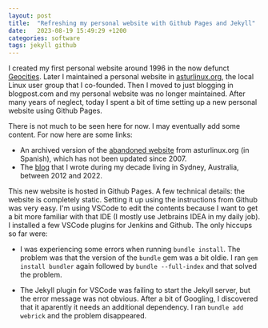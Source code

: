 ```yaml
---
layout: post
title:  "Refreshing my personal website with Github Pages and Jekyll"
date:   2023-08-19 15:49:29 +1200
categories: software
tags: jekyll github
---
```

I created my first personal website around 1996 in the now defunct [Geocities][geocities]. Later I maintained a personal website in [asturlinux.org][asturlinux], the local Linux user group that I co-founded. Then I moved to just blogging in blogpost.com and my personal website was no longer maintained. After many years of neglect, today I spent a bit of time setting up a new personal website using Github Pages.

There is not much to be seen here for now. I may eventually add some content. For now here are some links:

* An archived version of the [abandoned website][old2007] from asturlinux.org (in Spanish), which has not been updated since 2007.
* The [blog][alotroladodelpajares] that I wrote during my decade living in Sydney, Australia, between 2012 and 2022.

This new website is hosted in Github Pages. A few technical details: the website is completely static. Setting it up using the instructions from Github was very easy. I'm using VSCode to edit the contents because I want to get a bit more familiar with that IDE (I mostly use Jetbrains IDEA in my daily job). I installed a few VSCode plugins for Jenkins and Github. The only hiccups so far were:

* I was experiencing some errors when running `bundle install`. The problem was that the version of the `bundle` gem was a bit oldie. I ran `gem install bundler` again followed by `bundle --full-index` and that solved the problem.

* The Jekyll plugin for VSCode was failing to start the Jekyll server, but the error message was not obvious. After a bit of Googling, I discovered that it aparently it needs an additional dependency. I ran `bundle add webrick` and the problem disappeared.

[old2007]: /before2007/
[alotroladodelpajares]: https://alotroladodelpajares.blogspot.com/
[asturlinux]: https://web.archive.org/web/20060101024504/http://www.asturlinux.org/
[geocities]: https://en.wikipedia.org/wiki/GeoCities
